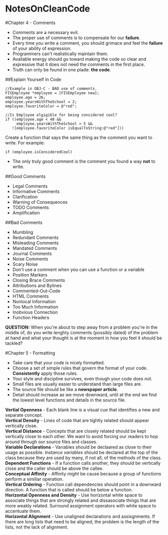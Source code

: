 # NotesOnCleanCode


#Chapter 4 - Comments

* Comments are a necessary evil.
* The proper use of comments is to compensate for our **failure**.  
* Every time you write a comment, you should grimace and feel the **failure** of your ability of expression.  
* Programmers can't realistically maintain them.  
* Available energy should go toward making the code so clear and expressive that it does not need the comments in the first place.  
* Truth can only be found in one plade: **the code**.

##Explain Yourself In Code  
  
```
//Example in OBJ-C - BAD use of comments.
FISEmployee *employee = [FISEmployee new];  
employee.age = 26;
employee.yearsWithTheSchool = 2;
employee.favoriteColor = @"red";

//Is Employee elgigible for being considered cool?
if ((employee.age < 40 &&
     employee.yearsWithTheSchool > 5 &&
   ![employee.favoriteColor isEqualToString:@"red"]))
```  
Create a function that says the same thing as the comment you want to write.  For example:  
  
```
if (employee.isConsideredCool)  
```  
* The only truly good comment is the comment you found a way **not** to write.  
  
##Good Comments  
* Legal Comments  
* Informative Comments
* Clarification  
* Warning of Consequences  
* TODO Comments
* Amplification  

##Bad Comments  
* Mumbling  
* Redundant Comments  
* Misleading Comments  
* Mandated Comments  
* Journal Comments  
* Noise Comments  
* Scary Noise  
* Don't use a comment when you can use a function or a variable  
* Position Markers  
* Closing Brace Comments  
* Attributions and Bylines  
* Commented-Out-Code  
* HTML Comments  
* Nonlocal Information  
* Too Much Information  
* Inobvious Connection  
* Function Headers  
  
**QUESTION:** When you're about to step away from a problem you're in the middle of, do you write lenghty comments (possibly dated) of the problem at hand and what your thought is at the moment in how you feel it should be tackled?  
  
#Chapter 5 - Formatting  
  
* Take care that your code is nicely formatted.  
* Choose a set of simple rules that govern the format of your code.  **Consistently** apply those rules.  
* Your style and discipline survives, even though your code does not.  
* Small files are usually easier to understand than large files are.  
* The source file should be like a **newspaper article**.  
* Detail should increase as we move downward, until at the end we find the lowest level functions and details in the source file.  
  
**Vertial Openness** - Each blank line is a visual cue that identifies a new and separate concept.  
**Vertical Density** - Lines of code that are tightly related should appear vertically close.  
**Vertical Distance** - Concepts that are closely related should be kept vertically close to each other.  We want to avoid forcing our readers to hop around through our source files and classes.  
**Variable Declarations** - Variables should be declaared as close to their usage as possible. *Instance variables* should be declared at the top of the class because they are used by many, if not all, of the methods of the class.  
**Dependent Functions** - If a function calls another, they should be vertically close and the caller should be above the callee.  
**Conceptual Affinity** - Affinity *might* be cause because a group of functions perform a similiar operation.  
**Vertical Ordering** - Function call dependencies should point in a downward direction.  A function that is called should be below a function.  
**Horizontal Openness and Density** - Use horizontal white space to associate things that are strongly related and dissasociate things that are more weakly related.  Surround assignment operators with white space to accentuate them.  
**Horizontal Alignment** - Use unaligned declarations and assisgnments.  If there are long lists that need to be aligned, the problem is the length of the lists, not the lack of alignment.  
     


   